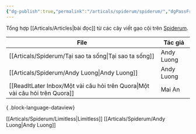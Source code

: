 ```yaml
---
{"dg-publish":true,"permalink":"/articals/spiderum/spiderum/","dgPassFrontmatter":true}
---
```


Tổng hợp [[Articals/Articles\|bài đọc]] từ các cây viết gạo cội trên [Spiderum](https://spiderum.com/).

| File                                                                            | Tác giả    |
| ------------------------------------------------------------------------------- | ---------- |
| [[Articals/Spiderum/Tại sao ta sống\|Tại sao ta sống]]                       | Andy Luong |
| [[Articals/Spiderum/Andy Luong\|Andy Luong]]                                 | Andy Luong |
| [[ReadItLater Inbox/Một vài câu hỏi trên Quora\|Một vài câu hỏi trên Quora]] | Mai An     |

{ .block-language-dataview}

[[Articals/Spiderum/Limitless\|Limitless]]
[[Articals/Spiderum/Andy Luong\|Andy Luong]]